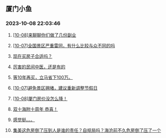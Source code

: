 ## 厦门小鱼 
### 2023-10-08 22:03:46

1. [[10-08]来聊聊你们做了几份副业](http://bbs.xmfish.com/read-htm-tid-18084808.html)

2. [[10-07]全国景区严重雷同，有什么比较与众不同的吗](http://bbs.xmfish.com/read-htm-tid-18084653.html)

3. [现在买房子合适吗？](http://bbs.xmfish.com/read-htm-tid-18084675.html)

4. [厉害的民间中医，还是有的](http://bbs.xmfish.com/read-htm-tid-18084961.html)

5. [等10年再买，立马省下100万。](http://bbs.xmfish.com/read-htm-tid-18084643.html)

6. [[10-07]避免景区拥堵，建议重新调整节假日](http://bbs.xmfish.com/read-htm-tid-18084651.html)

7. [[10-08]厦门房价没怎么降！](http://bbs.xmfish.com/read-htm-tid-18084972.html)

8. [双十海附十周年 恭喜！](http://bbs.xmfish.com/read-htm-tid-18084774.html)

9. [感觉挺。。。](http://bbs.xmfish.com/read-htm-tid-18084633.html)

10. [集美这危房倒了压到人是谁的责任？自规局吗？海沧前不久危房倒了压了一个](http://bbs.xmfish.com/read-htm-tid-18084859.html)

